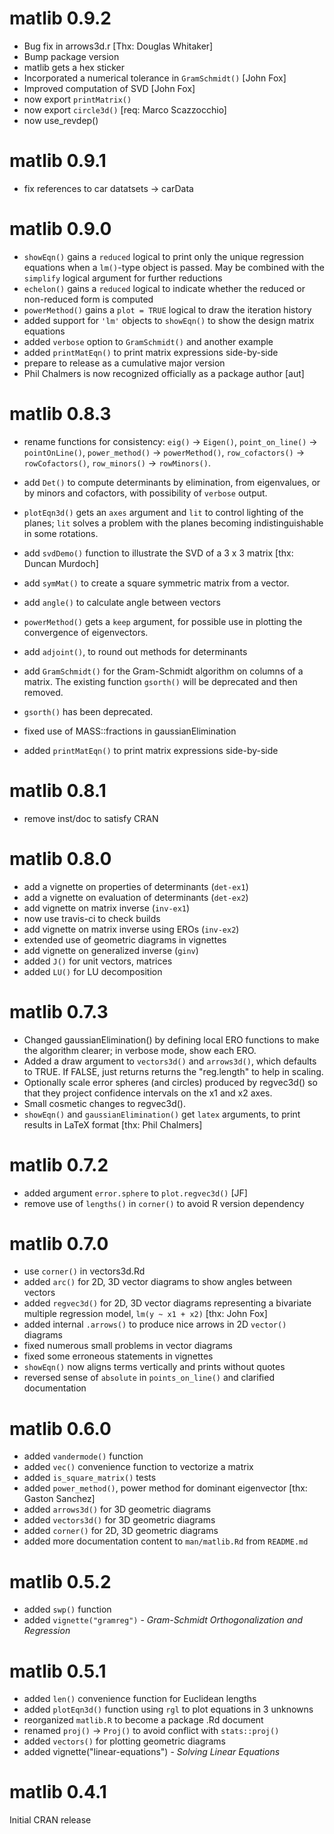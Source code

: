 # matlib 0.9.2

- Bug fix in arrows3d.r [Thx: Douglas Whitaker]
- Bump package version
- matlib gets a hex sticker
- Incorporated a numerical tolerance in `GramSchmidt()` [John Fox]
- Improved computation of SVD [John Fox]
- now export `printMatrix()`
- now export `circle3d()` [req: Marco Scazzocchio]
- now use_revdep()

# matlib 0.9.1

- fix references to car datatsets -> carData

# matlib 0.9.0

- `showEqn()` gains a `reduced` logical to print only the unique regression equations
  when a `lm()`-type object is passed. May be combined with the `simplify` logical argument
  for further reductions
- `echelon()` gains a `reduced` logical to indicate whether the reduced or non-reduced form is computed
- `powerMethod()` gains a `plot = TRUE` logical to draw the iteration history
- added support for `'lm'` objects to `showEqn()` to show the design matrix equations
- added `verbose` option to `GramSchmidt()` and another example
- added `printMatEqn()` to print matrix expressions side-by-side
- prepare to release as a cumulative major version
- Phil Chalmers is now recognized officially as a package author [aut]

# matlib 0.8.3

- rename functions for consistency: `eig()` -> `Eigen()`, `point_on_line()` -> `pointOnLine()`, `power_method()` -> `powerMethod()`, `row_cofactors()` -> `rowCofactors()`, `row_minors()` -> `rowMinors()`.

- add `Det()` to compute determinants by elimination, from eigenvalues, or by minors and cofactors, with possibility of `verbose` output.
- `plotEqn3d()` gets an `axes` argument and `lit` to control lighting of the planes; `lit` solves a problem with the planes becoming indistinguishable in some rotations.
- add `svdDemo()` function to illustrate the SVD of a 3 x 3 matrix [thx: Duncan Murdoch]
- add `symMat()` to create a square symmetric matrix from a vector.
- add `angle()` to calculate angle between vectors
- `powerMethod()` gets a `keep` argument, for possible use in plotting the convergence of eigenvectors.
- add `adjoint()`, to round out methods for determinants
- add `GramSchmidt()` for the Gram-Schmidt algorithm on columns of a matrix. The existing function `gsorth()` will be deprecated and then removed.
- `gsorth()` has been deprecated.
- fixed use of MASS::fractions in gaussianElimination
- added `printMatEqn()` to print matrix expressions side-by-side

# matlib 0.8.1

- remove inst/doc to satisfy CRAN

# matlib 0.8.0

- add a vignette on properties of determinants (`det-ex1`)
- add a vignette on evaluation of determinants (`det-ex2`)
- add vignette on matrix inverse (`inv-ex1`)
- now use travis-ci to check builds
- add vignette on matrix inverse using EROs (`inv-ex2`)
- extended use of geometric diagrams in vignettes
- add vignette on generalized inverse (`ginv`)
- added `J()` for unit vectors, matrices
- added `LU()` for LU decomposition

# matlib 0.7.3

- Changed gaussianElimination() by defining local ERO functions to make the algorithm clearer; in verbose mode, show each ERO.
- Added a draw argument to `vectors3d()` and `arrows3d()`, which defaults to TRUE. If FALSE, just returns 
  returns the "reg.length" to help in scaling.
- Optionally scale error spheres (and circles) produced by regvec3d() so that they project confidence intervals on the x1 and x2 axes.
- Small cosmetic changes to regvec3d().
- `showEqn()` and `gaussianElimination()` get `latex` arguments, to print results in LaTeX format [thx: Phil Chalmers]


# matlib 0.7.2

- added argument `error.sphere` to `plot.regvec3d()` [JF]
- remove use of `lengths()` in `corner()` to avoid R version dependency


# matlib 0.7.0

- use `corner()` in vectors3d.Rd
- added `arc()` for 2D, 3D vector diagrams to show angles between vectors
- added `regvec3d()` for 2D, 3D vector diagrams representing a bivariate multiple regression model, `lm(y ~ x1 + x2)` [thx: John Fox]
- added internal `.arrows()` to produce nice arrows in 2D `vector()` diagrams
- fixed numerous small problems in vector diagrams
- fixed some erroneous statements in vignettes
- `showEqn()` now aligns terms vertically and prints without quotes
- reversed sense of `absolute` in `points_on_line()` and clarified documentation

# matlib 0.6.0

- added `vandermode()` function
- added `vec()` convenience function to vectorize a matrix
- added `is_square_matrix()` tests
- added `power_method()`, power method for dominant eigenvector [thx: Gaston Sanchez]
- added `arrows3d()` for 3D geometric diagrams
- added `vectors3d()` for 3D geometric diagrams
- added `corner()` for 2D, 3D geometric diagrams
- added more documentation content to `man/matlib.Rd` from `README.md`


# matlib 0.5.2

- added `swp()` function
- added `vignette("gramreg")` - *Gram-Schmidt Orthogonalization and Regression*

# matlib 0.5.1

- added `len()` convenience function for Euclidean lengths
- added `plotEqn3d()` function using `rgl` to plot equations in 3 unknowns
- reorganized `matlib.R` to become a package .Rd document
- renamed `proj()` -> `Proj()` to avoid conflict with `stats::proj()`
- added `vectors()` for plotting geometric diagrams
- added vignette("linear-equations") - *Solving Linear Equations*

# matlib 0.4.1

Initial CRAN release

